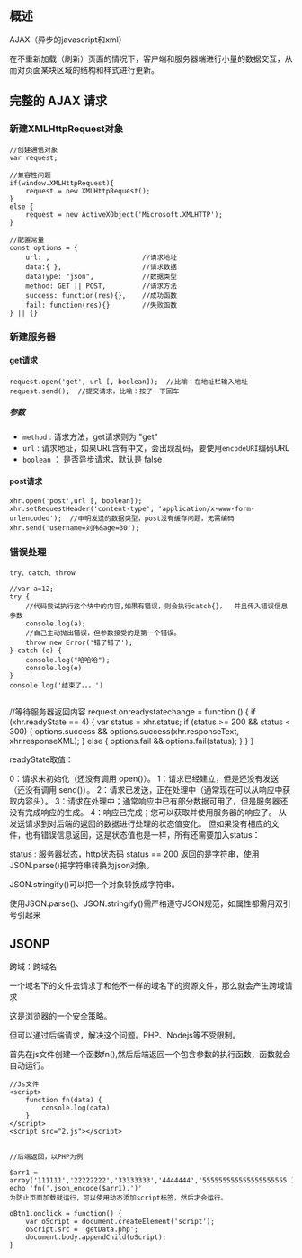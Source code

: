   
## 概述

AJAX（异步的javascript和xml）

在不重新加载（刷新）页面的情况下，客户端和服务器端进行小量的数据交互，从而对页面某块区域的结构和样式进行更新。


## 完整的 AJAX 请求

### 新建XMLHttpRequest对象

```
//创建通信对象
var request;

//兼容性问题
if(window.XMLHttpRequest){
    request = new XMLHttpRequest();
}
else {
    request = new ActiveXObject('Microsoft.XMLHTTP');
}

//配置常量
const options = {
    url: ,                       //请求地址
    data:{ },                    //请求数据 
    dataType: "json",            //数据类型
    method: GET || POST,         //请求方法
    success: function(res){},    //成功函数
    fail: function(res){}        //失败函数
} || {}

```

### 新建服务器

#### get请求
```
request.open('get', url [, boolean]);  //比喻：在地址栏输入地址
request.send();  //提交请求，比喻：按了一下回车

```
##### 参数
* `method` : 请求方法，get请求则为 "get"
* `url` : 请求地址，如果URL含有中文，会出现乱码，要使用`encodeURI`编码URL
* `boolean` ： 是否异步请求，默认是 false

#### post请求
```
xhr.open('post',url [, boolean]);
xhr.setRequestHeader('content-type', 'application/x-www-form-urlencoded');  //申明发送的数据类型，post没有缓存问题，无需编码
xhr.send('username=刘伟&age=30');
```
### 错误处理
```
try、catch、throw

//var a=12;
try {
    //代码尝试执行这个块中的内容,如果有错误，则会执行catch{}，	并且传入错误信息参数
    console.log(a);
    //自己主动抛出错误，但参数接受的是第一个错误。
    throw new Error('错了错了');
} catch (e) {
    console.log("哈哈哈");
    console.log(e)
}
console.log('结束了。。。')
```

##
//等待服务器返回内容
request.onreadystatechange = function () {
    if (xhr.readyState == 4) {
	var status = xhr.status;
	if (status >= 200 && status < 300) {
		options.success && options.success(xhr.responseText, xhr.responseXML);
      } 
	else {
                            options.fail && options.fail(status);
                        }
                    }
                }

readyState取值：

0：请求未初始化（还没有调用 open()）。
1：请求已经建立，但是还没有发送（还没有调用 send()）。
2：请求已发送，正在处理中（通常现在可以从响应中获取内容头）。
3：请求在处理中；通常响应中已有部分数据可用了，但是服务器还没有完成响应的生成。
4：响应已完成；您可以获取并使用服务器的响应了。
从发送请求到对后端的返回的数据进行处理的状态值变化。 但如果没有相应的文件，也有错误信息返回，这是状态值也是一样，所有还需要加入status：

status : 服务器状态，http状态码
status == 200
返回的是字符串，使用JSON.parse()把字符串转换为json对象。

JSON.stringify()可以把一个对象转换成字符串。

使用JSON.parse()、JSON.stringify()需严格遵守JSON规范，如属性都需用双引号引起来



## JSONP

跨域：跨域名

一个域名下的文件去请求了和他不一样的域名下的资源文件，那么就会产生跨域请求

这是浏览器的一个安全策略。

但可以通过后端请求，解决这个问题。PHP、Nodejs等不受限制。

首先在js文件创建一个函数fn(),然后后端返回一个包含参数的执行函数，函数就会自动运行。
```
//Js文件
<script>
    function fn(data) {
        console.log(data)
    }
</script>
<script src="2.js"></script>


//后端返回，以PHP为例

$arr1 = array('111111','22222222','33333333','4444444','555555555555555555555');
echo 'fn('.json_encode($arr1).')'
为防止页面加载就运行，可以使用动态添加script标签，然后才会运行。

oBtn1.onclick = function() {
	var oScript = document.createElement('script');
	oScript.src = 'getData.php';
	document.body.appendChild(oScript);
}
````